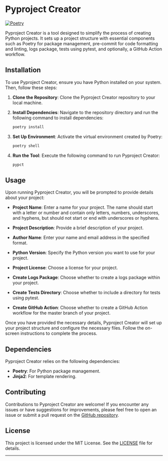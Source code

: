 # Pyproject Creator
[![Poetry](https://img.shields.io/endpoint?url=https://python-poetry.org/badge/v0.json)](https://python-poetry.org/)

Pyproject Creator is a tool designed to simplify the process of creating Python projects. It sets up a project structure with essential components such as Poetry for package management, pre-commit for code formatting and linting, logs package, tests using pytest, and optionally, a GitHub Action workflow.

## Installation

To use Pyproject Creator, ensure you have Python installed on your system. Then, follow these steps:

1. **Clone the Repository**: Clone the Pyproject Creator repository to your local machine.

2. **Install Dependencies**: Navigate to the repository directory and run the following command to install dependencies:

    ```bash
    poetry install
    ```

3. **Set Up Environment**: Activate the virtual environment created by Poetry:

    ```bash
    poetry shell
    ```

4. **Run the Tool**: Execute the following command to run Pyproject Creator:

    ```bash
    pypct
    ```

## Usage

Upon running Pyproject Creator, you will be prompted to provide details about your project:

- **Project Name**: Enter a name for your project. The name should start with a letter or number and contain only letters, numbers, underscores, and hyphens, but should not start or end with underscores or hyphens.

- **Project Description**: Provide a brief description of your project.

- **Author Name**: Enter your name and email address in the specified format.

- **Python Version**: Specify the Python version you want to use for your project.

- **Project License**: Choose a license for your project.

- **Create Logs Package**: Choose whether to create a logs package within your project.

- **Create Tests Directory**: Choose whether to include a directory for tests using pytest.

- **Create GitHub Action**: Choose whether to create a GitHub Action workflow for the master branch of your project.

Once you have provided the necessary details, Pyproject Creator will set up your project structure and configure the necessary files. Follow the on-screen instructions to complete the process.

## Dependencies

Pyproject Creator relies on the following dependencies:

- **Poetry**: For Python package management.
- **Jinja2**: For template rendering.

## Contributing

Contributions to Pyproject Creator are welcome! If you encounter any issues or have suggestions for improvements, please feel free to open an issue or submit a pull request on the [GitHub repository](https://github.com/atiasn/pyproject-creator).

## License

This project is licensed under the MIT License. See the [LICENSE](../LICENSE) file for details.

---

